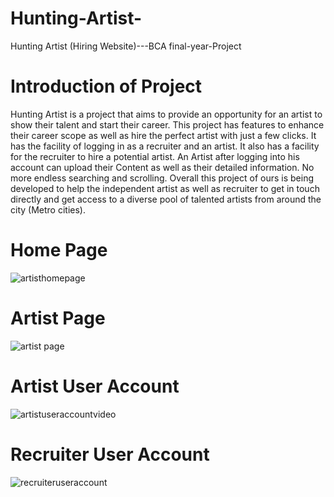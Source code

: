 # Hunting-Artist-
Hunting Artist (Hiring Website)---BCA final-year-Project
# Introduction of Project 
Hunting Artist is a project that aims to provide an opportunity for an artist to show their talent and start their career. This project has features to enhance their career scope as well as hire the perfect artist with just a few clicks. It has the facility of logging in as a recruiter and an artist. It also has a facility for the recruiter to hire a potential artist. An Artist after logging into his account can upload their Content as well as their detailed information. No more endless searching and scrolling.
Overall this project of ours is being developed to help the independent artist as well as recruiter to get in touch directly and get access to a diverse pool of talented artists from around the city (Metro cities).

# Home Page 
![artisthomepage](https://github.com/Tanmay03027/Hunting-Artist-/assets/141415173/d180fb9f-5eeb-40e4-ad2d-28f8e1ea0880)


# Artist Page
![artist page](https://github.com/Tanmay03027/Hunting-Artist-/assets/141415173/452f008c-300b-4c5d-9937-c9cb78b37ba3)


# Artist User Account
![artistuseraccountvideo](https://github.com/Tanmay03027/Hunting-Artist-/assets/141415173/e33ef478-8cba-4d92-b671-aa5d87684fd6)


# Recruiter User Account
![recruiteruseraccount](https://github.com/Tanmay03027/Hunting-Artist-/assets/141415173/5dae175f-eabd-4006-b889-be721f7c64a4)



